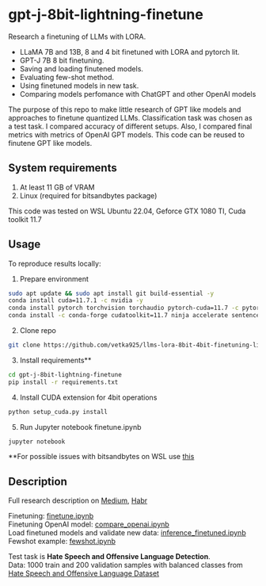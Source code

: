 # gpt-j-8bit-lightning-finetune

Research a finetuning of LLMs with LORA.

* LLaMA 7B and 13B, 8 and 4 bit finetuned with LORA and pytorch lit. 
* GPT-J 7B 8 bit finetuning.
* Saving and loading finutened models.
* Evaluating few-shot method.
* Using finetuned models in new task.
* Comparing models perfomance with ChatGPT and other OpenAI models


The purpose of this repo to make little research of GPT like models and approaches to finetune quantized LLMs. Сlassification task was chosen as a test task. I compared accuracy of different setups. Also, I compared final metrics with metrics of OpenAI GPT models. This code can be reused to finutene GPT like models.

## System requirements

1. At least 11 GB of VRAM
2. Linux (required for bitsandbytes package)

This code was tested on WSL Ubuntu 22.04, Geforce GTX 1080 TI, Cuda toolkit 11.7

## Usage

To reproduce results locally:

1. Prepare environment
```bash
sudo apt update && sudo apt install git build-essential -y
conda install cuda=11.7.1 -c nvidia -y
conda install pytorch torchvision torchaudio pytorch-cuda=11.7 -c pytorch -c nvidia -y
conda install -c conda-forge cudatoolkit=11.7 ninja accelerate sentencepiece -y
```
2. Clone repo
```bash
git clone https://github.com/vetka925/llms-lora-8bit-4bit-finetuning-lit
```
3. Install requirements**
```bash
cd gpt-j-8bit-lightning-finetune
pip install -r requirements.txt
```
4. Install CUDA extension for 4bit operations
```bash
python setup_cuda.py install
```
5. Run Jupyter notebook finetune.ipynb
```bash
jupyter notebook
```
**For possible issues with bitsandbytes on WSL use [this](https://github.com/TimDettmers/bitsandbytes/issues/112#issuecomment-1406329180)  

## Description

Full research description on [Medium](), [Habr]()

Finetuning: [finetune.ipynb](https://github.com/vetka925/llms-lora-8bit-4bit-finetuning-lit/blob/master/finetune.ipynb)  
Finetuning OpenAI model: [compare_openai.ipynb](https://github.com/vetka925/llms-lora-8bit-4bit-finetuning-lit/blob/master/compare_openai.ipynb)  
Load finetuned models and validate new data: [inference_finetuned.ipynb](https://github.com/vetka925/llms-lora-8bit-4bit-finetuning-lit/blob/master/inference_finetuned.ipynb)
Fewshot example: [fewshot.ipynb](https://github.com/vetka925/llms-lora-8bit-4bit-finetuning-lit/blob/master/fewshot.ipynb)
  
Test task is **Hate Speech and Offensive Language Detection**.  
Data: 1000 train and 200 validation samples with balanced classes from [Hate Speech and Offensive Language Dataset](https://www.kaggle.com/datasets/mrmorj/hate-speech-and-offensive-language-dataset)